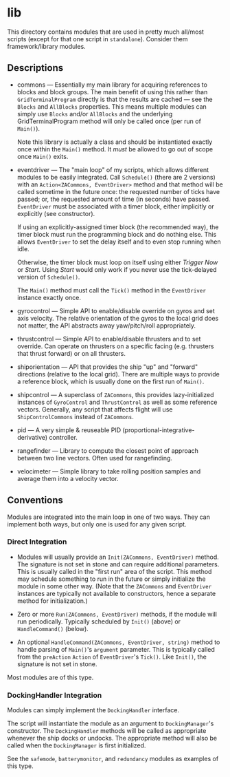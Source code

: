 # lib #

This directory contains modules that are used in pretty much all/most scripts (except for that one script in `standalone`). Consider them framework/library modules.

## Descriptions ##

  * commons &mdash; Essentially my main library for acquiring references to blocks and block groups. The main benefit of using this rather than `GridTerminalProgram` directly is that the results are cached &mdash; see the `Blocks` and `AllBlocks` properties. This means multiple modules can simply use `Blocks` and/or `AllBlocks` and the underlying GridTerminalProgram method will only be called once (per run of `Main()`).

    Note this library is actually a class and should be instantiated exactly once within the `Main()` method. It *must* be allowed to go out of scope once `Main()` exits.

  * eventdriver &mdash; The "main loop" of my scripts, which allows different modules to be easily integrated. Call `Schedule()` (there are 2 versions) with an `Action<ZACommons, EventDriver>` method and that method will be called sometime in the future once: the requested number of ticks have passed; or, the requested amount of time (in seconds) have passed. `EventDriver` must be associated with a timer block, either implicitly or explicitly (see constructor).
  
    If using an explicitly-assigned timer block (the recommended way), the timer block must run the programming block and do nothing else. This allows `EventDriver` to set the delay itself and to even stop running when idle.

    Otherwise, the timer block must loop on itself using either *Trigger Now* or *Start*. Using *Start* would only work if you never use the tick-delayed version of `Schedule()`.

    The `Main()` method must call the `Tick()` method in the `EventDriver` instance exactly once.

  * gyrocontrol &mdash; Simple API to enable/disable override on gyros and set axis velocity. The relative orientation of the gyros to the local grid does not matter, the API abstracts away yaw/pitch/roll appropriately.
  
  * thrustcontrol &mdash; Simple API to enable/disable thrusters and to set override. Can operate on thrusters on a specific facing (e.g. thrusters that thrust forward) or on all thrusters.
  
  * shiporientation &mdash; API that provides the ship "up" and "forward" directions (relative to the local grid). There are multiple ways to provide a reference block, which is usually done on the first run of `Main()`.

  * shipcontrol &mdash; A superclass of `ZACommons`, this provides lazy-initialized instances of `GyroControl` and `ThrustControl` as well as some reference vectors. Generally, any script that affects flight will use `ShipControlCommons` instead of `ZACommons`.
  
  * pid &mdash; A very simple & reuseable PID (proportional-integrative-derivative) controller.
  
  * rangefinder &mdash; Library to compute the closest point of approach between two line vectors. Often used for rangefinding.
  
  * velocimeter &mdash; Simple library to take rolling position samples and average them into a velocity vector.

## Conventions ##

Modules are integrated into the main loop in one of two ways. They can implement both ways, but only one is used for any given script.

### Direct Integration ###

 * Modules will usually provide an `Init(ZACommons, EventDriver)` method. The signature is not set in stone and can require additional parameters. This is usually called in the "first run" area of the script. This method may schedule something to run in the future or simply initialize the module in some other way. (Note that the `ZACommons` and `EventDriver` instances are typically not available to constructors, hence a separate method for initialization.)
 
 * Zero or more `Run(ZACommons, EventDriver)` methods, if the module will run periodically. Typically scheduled by `Init()` (above) or `HandleCommand()` (below).
 
 * An optional `HandleCommand(ZACommons, EventDriver, string)` method to handle parsing of `Main()`'s `argument` parameter. This is typically called from the `preAction` `Action` of `EventDriver`'s `Tick()`. Like `Init()`, the signature is not set in stone.

Most modules are of this type.

### DockingHandler Integration ###

Modules can simply implement the `DockingHandler` interface.

The script will instantiate the module as an argument to `DockingManager`'s constructor. The `DockingHandler` methods will be called as appropriate whenever the ship docks or undocks. The appropriate method will also be called when the `DockingManager` is first initialized.

See the `safemode`, `batterymonitor`, and `redundancy` modules as examples of this type.

